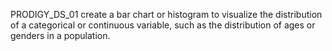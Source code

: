 PRODIGY_DS_01
create a bar chart or histogram to visualize the distribution of a categorical or continuous variable, such as the distribution of ages or genders in a population.
